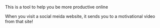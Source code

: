 This is a tool to help you be more productive online

When you visit a social meida website, it sends you to a motivational video from that site!
